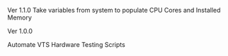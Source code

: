 Ver 1.1.0
Take variables from system to populate CPU Cores and Installed Memory


Ver 1.0.0

Automate VTS Hardware Testing Scripts
